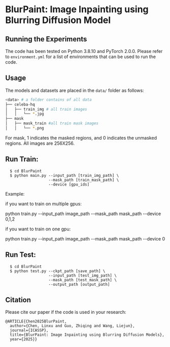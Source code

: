 
# BlurPaint: Image Inpainting using Blurring Diffusion Model


## Running the Experiments
The code has been tested on Python 3.8.10 and PyTorch 2.0.0. 
Please refer to `environment.yml` for a list of environments that can be used to run the code.

## Usage

The models and datasets are placed in the `data/` folder as follows:
```bash
<data> # a folder contains of all data
├── celeba-hq 
│   ├── train_img # all train images
│   │   └── *.jpg
├── mask 
│   ├── mask_train #all train mask images
│   │   └── *.png
```
For mask, 1 indicates the masked regions, and 0 indicates the unmasked
regions. All images are 256X256.

## Run Train:

```
  $ cd BlurPaint
  $ python main.py --input_path [train_img_path] \
                   --mask_path [train_mask_path] \
                   --device [gpu_ids]
```
Example:

if you want to train on multiple gpus:

python train.py --input_path image_path --mask_path mask_path --device 0,1,2

if you want to train on one gpu:

python train.py --input_path image_path --mask_path mask_path --device 0


## Run Test:
```
  $ cd BlurPaint
  $ python test.py --ckpt_path [save_path] \
                   --input_path [test_img_path] \
                   --mask_path [test_mask_path] \
                   --output_path [output_path]
```
## Citation
Please cite our paper if the code is used in your research:
```
@ARTICLE{Chen2025BlurPaint,
  author={Chen, Linxu and Guo, Zhiqing and Wang, Liejun},
  journal={ICASSP}, 
  title={BlurPaint: Image Inpainting using Blurring Diffusion Models}, 
  year={2025}}
```
